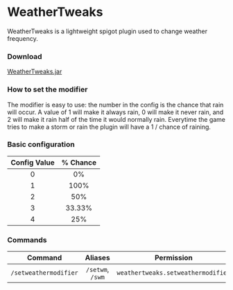 # WeatherTweaks
WeatherTweaks is a lightweight spigot plugin used
to change weather frequency.

### Download
[WeatherTweaks.jar](https://github.com/bryce-schultz/WeatherTweaks/raw/master/target/WeatherTweaks.jar)

### How to set the modifier
The modifier is easy to use: the number in the config
is the chance that rain will occur. A value of 1 will make
it always rain, 0 will make it never rain, and 2 will make
it rain half of the time it would normally rain. Everytime
the game tries to make a storm or rain the plugin will
have a 1 / <modifier> chance of raining.

### Basic configuration
| Config Value | % Chance    |
|:------------:|:------------:|
|0             |0%            | 
|1             |100%          |
|2             |50%           |
|3             |33.33%        |
|4             |25%           |

### Commands
| Command | Aliases | Permission |
|:-------:|:-------:|:----------:|
|`/setweathermodifier` |`/setwm`, `/swm`|`weathertweaks.setweathermodifier`|
